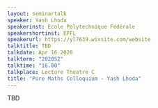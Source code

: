 ```yaml
---
layout: seminartalk
speaker: Yash Lhoda
speakerinst: Ecole Polytechnique Fédérale
speakershortinst: EPFL
speakerurl: https://yl7639.wixsite.com/website
talktitle: TBD
talkdate: Apr 16 2020
talkterm: "2020S2"
talktime: "16.00"
talkplace: Lecture Theatre C
title: "Pure Maths Colloquium - Yash Lhoda"
---
```


 TBD